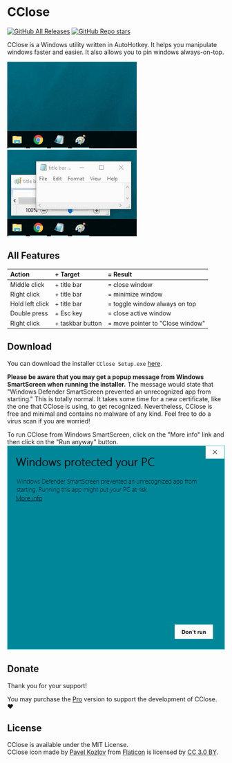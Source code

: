# CClose
[![GitHub All Releases](https://img.shields.io/github/downloads/chaohershi/cclose/total)](https://github.com/chaohershi/cclose/releases/latest)
[![GitHub Repo stars](https://img.shields.io/github/stars/chaohershi/cclose)](https://github.com/chaohershi/cclose)

CClose is a Windows utility written in AutoHotkey. It helps you manipulate windows faster and easier. It also allows you to pin windows always-on-top.

![CClose Demo: Right click + taskbar button = move pointer to "Close window".](docs/assets/img/Demo_RC_MovePtr.gif) 
![CClose Demo: Hold left click + title bar = toggle window always on top.](docs/assets/img/Demo_HLC_Pin.gif)

## All Features

| Action          | + Target         | = Result                         |
| :-------------- | :--------------- | :------------------------------- |
| Middle click    | + title bar      | = close window                   |
| Right click     | + title bar      | = minimize window                |
| Hold left click | + title bar      | = toggle window always on top    |
| Double press    | + Esc key        | = close active window            |
| Right click     | + taskbar button | = move pointer to "Close window" |

## Download
You can download the installer `CClose Setup.exe` [here](https://github.com/chaohershi/cclose/releases/latest).

**Please be aware that you may get a popup message from Windows SmartScreen when running the installer.** The message would state that "Windows Defender SmartScreen prevented an unrecognized app from starting." This is totally normal. It takes some time for a new certificate, like the one that CClose is using, to get recognized. Nevertheless, CClose is free and minimal and contains no malware of any kind. Feel free to do a virus scan if you are worried!

To run CClose from Windows SmartScreen, click on the "More info" link and then click on the "Run anyway" button.  
![Run CClose from Windows SmartScreen: Click on the "More info" link and then click on the "Run anyway" button.](docs/assets/img/Run_CClose_from_Windows_Smartscreen.gif)

## Donate
Thank you for your support!

You may purchase the [Pro](https://chaohershi.github.io/cclose/) version to support the development of CClose. ❤

## License
CClose is available under the MIT License.  
CClose icon made by [Pavel Kozlov](https://www.flaticon.com/authors/pavel-kozlov) from [Flaticon](https://www.flaticon.com/free-icon/delete-button_70287) is licensed by [CC 3.0 BY](https://creativecommons.org/licenses/by/3.0/).
